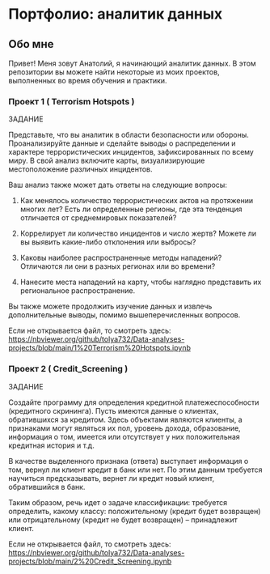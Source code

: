 # Портфолио: аналитик данных
## Обо мне
Привет! Меня зовут Анатолий, я начинающий аналитик данных. В этом репозитории вы можете найти некоторые из моих проектов, выполненных во время обучения и практики.

### Проект 1 ( Terrorism Hotspots )
ЗАДАНИЕ

Представьте, что вы аналитик в области безопасности или обороны. Проанализируйте данные и сделайте выводы о распределении и характере террористических инцидентов, зафиксированных по всему миру. В свой анализ включите карты, визуализирующие местоположение различных инцидентов.

Ваш анализ также может дать ответы на следующие вопросы:

1. Как менялось количество террористических актов на протяжении многих лет? Есть ли определенные регионы, где эта тенденция отличается от среднемировых показателей?

2. Коррелирует ли количество инцидентов и число жертв? Можете ли вы выявить какие-либо отклонения или выбросы?

3. Каковы наиболее распространенные методы нападений? Отличаются ли они в разных регионах или во времени?

4. Нанесите места нападений на карту, чтобы наглядно представить их региональное распространение.

Вы также можете продолжить изучение данных и извлечь дополнительные выводы, помимо вышеперечисленных вопросов.

Если не открывается файл, то смотреть здесь: https://nbviewer.org/github/tolya732/Data-analyses-projects/blob/main/1%20Terrorism%20Hotspots.ipynb

### Проект 2 ( Credit_Screening )
ЗАДАНИЕ

Cоздайте программу для определения кредитной платежеспособности (кредитного скрининга). Пусть имеются данные о клиентах, обратившихся за кредитом. Здесь объектами являются клиенты, а признаками могут являться их пол, уровень дохода, образование, информация о том, имеется или отсутствует у них положительная кредитная история и т.д.

В качестве выделенного признака (ответа) выступает информация о том, вернул ли клиент кредит в банк или нет. По этим данным требуется научиться предсказывать, вернет ли кредит новый клиент, обратившийся в банк.

Таким образом, речь идет о задаче классификации: требуется определить, какому классу: положительному (кредит будет возвращен) или отрицательному (кредит не будет возвращен) – принадлежит клиент.

Если не открывается файл, то смотреть здесь: https://nbviewer.org/github/tolya732/Data-analyses-projects/blob/main/2%20Credit_Screening.ipynb

